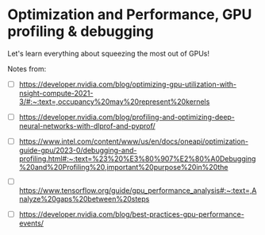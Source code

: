 # Optimization and Performance, GPU profiling & debugging

Let's learn everything about squeezing the most out of GPUs! 



Notes from: 
- [ ] https://developer.nvidia.com/blog/optimizing-gpu-utilization-with-nsight-compute-2021-3/#:~:text=,occupancy%20may%20represent%20kernels
- [ ] https://developer.nvidia.com/blog/profiling-and-optimizing-deep-neural-networks-with-dlprof-and-pyprof/
- [ ] https://www.intel.com/content/www/us/en/docs/oneapi/optimization-guide-gpu/2023-0/debugging-and-profiling.html#:~:text=%23%20%E3%80%907%E2%80%A0Debugging%20and%20Profiling%20,important%20purpose%20in%20the
- [ ] https://www.tensorflow.org/guide/gpu_performance_analysis#:~:text=,Analyze%20gaps%20between%20steps
- [ ] https://developer.nvidia.com/blog/best-practices-gpu-performance-events/

